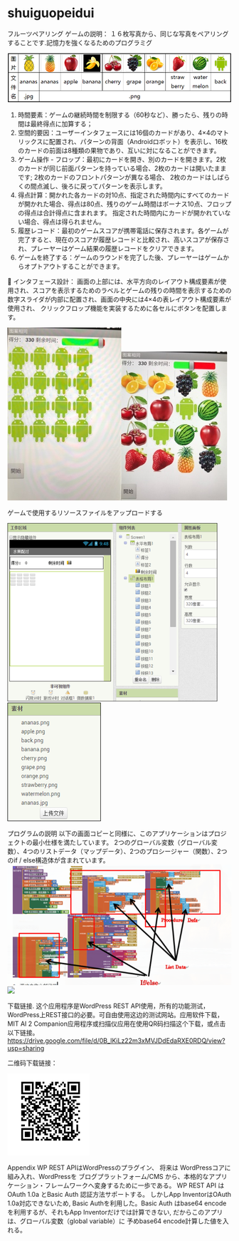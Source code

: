 # shuiguopeidui
 フルーツペアリング
ゲームの説明：
１６枚写真から、同じな写真をペアリングすることです.記憶力を強くなるためのプログラミグ

![](/水果图片.png) 
1.	時間要素：ゲームの継続時間を制限する（60秒など）、勝ったら、残りの時間は最終得点に加算する；
2.	空間的要因：ユーザーインタフェースには16個のカードがあり、4×4のマトリックスに配置され、パターンの背面（Androidロボット）を表示し、16枚のカードの前面は8種類の果物であり、互いに対になることができます。
3.	ゲーム操作 - フロップ：最初にカードを開き、別のカードを開きます。2枚のカードが同じ前面パターンを持っている場合、2枚のカードは開いたままです; 2枚のカードのフロントパターンが異なる場合、 2枚のカードはしばらくの間点滅し、後ろに戻ってパターンを表示します。
4.	得点計算：開かれた各カードの対10点、指定された時間内にすべてのカードが開かれた場合、得点は80点、残りのゲーム時間はボーナス10点、フロップの得点は合計得点に含まれます。 指定された時間内にカードが開かれていない場合、得点は得られません。
5.	履歴レコード：最初のゲームスコアが携帯電話に保存されます。各ゲームが完了すると、現在のスコアが履歴レコードと比較され、高いスコアが保存され、プレーヤーはゲーム結果の履歴レコードをクリアできます。
6.	ゲームを終了する：ゲームのラウンドを完了した後、プレーヤーはゲームからオプトアウトすることができます。

	インタフェース設計：
画面の上部には、水平方向のレイアウト構成要素が使用され、スコアを表示するためのラベルとゲームの残りの時間を表示するための数字スライダが内部に配置され、画面の中央には4×4の表レイアウト構成要素が使用され、 クリックフロップ機能を実装するために各セルにボタンを配置します。

![](/效果图.jpg)![](/3.jpg)

   
ゲームで使用するリソースファイルをアップロードする

![](/1.png)![](/2.png)

プログラムの説明
以下の画面コピーと同様に、このアプリケーションはプロジェクトの最小仕様を満たしています。 2つのグローバル変数（グローバル変数）、4つのリストデータ（マップデータ）、2つのプロシージャー（関数）、2つのif / else構造体が含まれています。
![](/4.png)![](/図1.png)   

下载链接.
这个应用程序是WordPress REST API使用，所有的功能测试，WordPress上REST接口的必要。可自由使用这边的测试网站。应用软件下载，MIT AI 2 Companion应用程序或扫描仪应用在使用QR码扫描这个下载，或点击以下链接。https://drive.google.com/file/d/0B_lKiLz22m3xMVJDdEdaRXE0RDQ/view?usp=sharing

二维码下载链接：

![](/wwww.PNG)
 
Appendix
WP REST APIはWordPressのプラグイン、 将来は WordPressコアに組み入れ、WordPressを ブログプラットフォーム/CMS から、本格的なアプリケーション・フレームワークへ変身するために一歩である。
WP REST API は OAuth 1.0a とBasic Auth 認証方法サポートする。 しかしApp InventorはOAuth 1.0a対応できないため, Basic Authを利用した。Basic Auth はbase64 encodeを利用するが、それもApp Inventorだけでは計算できない, だからこのアプリは、グローバル変数（global variable）に 予めbase64 encode計算した値を入れる。



